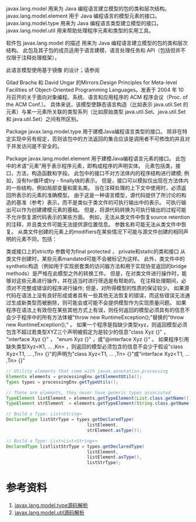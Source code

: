javax.lang.model	用来为 Java 编程语言建立模型的包的类和层次结构。
javax.lang.model.element	用于 Java 编程语言的模型元素的接口。
javax.lang.model.type	用来为 Java 编程语言类型建立模型的接口。
javax.lang.model.util	用来帮助处理程序元素和类型的实用工具。

软件包 javax.lang.model 的描述
用来为 Java 编程语言建立模型的包的类和层次结构。 此包及其子包的成员适用于语言建模、语言处理任务和 API（包括但并不仅限于注释处理框架）。

此语言模型使用基于镜像 的设计；请参阅

Gilad Bracha 和 David Ungar 的Mirrors:Design Principles for Meta-level Facilities of Object-Oriented Programming Languages。发表于 2004 年 10 月召开的关于面向对象编程、系统、语言和应用程序的 ACM 程序会议（Proc. of the ACM Conf.）。
具体来说，该模型使静态语言构造（比如表示 java.util.Set 的元素）与某一元素所关联的类型系列（比如原始类型 java.util.Set、java.util.Set<String> 和 java.util.Set<T>）之间有所区别。



Package javax.lang.model.type
用于建模Java编程语言类型的接口。
除非在特定实现中另有规定，否则该包中的方法返回的集合应该是调用者不可修改的并且对于并发访问是不安全的。


Package javax.lang.model.element
用于建模Java编程语言元素的接口。 此包中的术语“元素”用于表示程序元素，即构成程序的声明实体。 元素包括类，接口，方法，构造函数和字段。 此包中的接口不对方法体内的程序结构进行建模; 例如，没有for循环或try - finally块的表示。 但是，接口可以模拟仅出现在方法体内的一些结构，例如局部变量和匿名类。
当在注释处理的上下文中使用时，必须返回所表示的元素的准确模型。 由于这是一种语言模型，源代码提供了所讨论的构造的基准（参考）表示，而不是类似于类文件的可执行输出中的表示。 可执行输出可以作为创建建模元素的基础。 但是，将源代码转换为可执行输出的过程可能不允许恢复源代码表示的某些方面。 例如，无法从类文件中恢复source retention的注释，并且类文件可能无法提供源位置信息。 参数名称可能无法从类文件中恢复。 从类文件创建的元素上的modifiers在某些情况下可能与源文件创建的相同声明的元素不同，包括：

类或接口上的strictfp
参数号为final
protected ， private和static的类和接口
从类文件创建时，某些元素mandated可能不会被标记为这样。 此外，类文件中的synthetic构造（例如用于实现嵌套类的访问器方法和用于实现协变返回的bridge methods）是严格在此模型之外的转换工件。 但是，在对类文件进行操作时，能够对这些元素进行操作，并在适当时进行筛选是有帮助的。
在注释处理期间，必须对不完整或错误的程序进行操作; 但是，对所得模型的性质的保证较少。 如果源代码在语法上没有良好形成或者具有一些其他无法恢复的错误，而这些错误无法通过生成新类型而被删除，则可能会或可能不会提供模型作为实现质量问题。 如果程序在语法上有效但在某些其他方式上有误，则任何返回的模型必须具有的信息不会少于程序中的所有方法体被"throw new RuntimeException();"替换的"throw new RuntimeException();" 。 如果一个程序是指缺少类型xyz，则返回模型必须包含不超过若类型XYZ三个声明被假定为是较少的信息"class Xyz {}" ， "interface Xyz {}" ， "enum Xyz {}" ，或"@interface Xyz {}" 。 如果程序引用缺失类型Xyz<K1, ... ,Kn> ，则返回的模型必须包含的信息不会少于假设"class Xyz<T1, ... ,Tn> {}"的声明为"class Xyz<T1, ... ,Tn> {}"或"interface Xyz<T1, ... ,Tn> {}"

```java
// Utility elements that come with javax.annotation.processing
Elements elements = processingEnv.getElementUtils();
Types types = processingEnv.getTypeUtils();

// These are elements, they never have generic types associated
TypeElement listElement = elements.getTypeElement(List.class.getName());
TypeElement strElement  = elements.getTypeElement(String.class.getName());

// Build a Type: List<String>
DeclaredType listStrType = types.getDeclaredType(
                               listElement, 
                               strElement.asType());

// Build a Type: List<List<String>>
DeclaredType listlistStrType = types.getDeclaredType(
                               listElement,
                               listElement.asType(),
                               listStrType);
```

# 参考资料
1. [javax.lang.model.type源码解析](https://blog.csdn.net/qq_26000415/article/details/82260960)
2. [javax.lang.model.util源码解析](https://blog.csdn.net/qq_26000415/article/details/82383378)